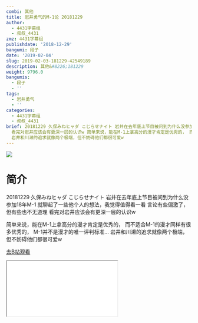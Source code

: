 ```yaml
---
combi: 其他
title: 岩井勇气的M-1论 20181229
author:
  - 4431字幕组
  - 叔叔_4431
zmz: 4431字幕组
publishdate: '2018-12-29'
bangumi: 段子
date: '2019-02-04'
slug: 2019-02-03-181229-42549189
description: 其他&#8226;181229
weight: 9796.0
bangumis:
  - 段子
  - ''
tags:
  - 岩井勇气
  - ''
categories:
  - 4431字幕组
  - 叔叔_4431
brief: 20181229 久保みねヒャダ こじらせナイト 岩井在去年底上节目被问到为什么没参加18年M-1 就聊起了一些他个人的想法，我觉得值得看一看 言论有些偏激了，但有些也不无道理
  看完对岩井应该会有更深一层的认识w 简单来说，能在M-1上拿高分的漫才肯定是优秀的， 而不适合M-1的漫才同样有很多优秀的， M-1并不是漫才的唯一评判标准...
  岩井和川濑的追求就像两个极端，但不妨碍他们都很可爱w
---
```

![](https://i.imgur.com/vbrWvSg.jpg)
# 简介  
20181229 久保みねヒャダ こじらせナイト
岩井在去年底上节目被问到为什么没参加18年M-1
就聊起了一些他个人的想法，我觉得值得看一看
言论有些偏激了，但有些也不无道理
看完对岩井应该会有更深一层的认识w

简单来说，能在M-1上拿高分的漫才肯定是优秀的，
而不适合M-1的漫才同样有很多优秀的，
M-1并不是漫才的唯一评判标准...
岩井和川濑的追求就像两个极端，但不妨碍他们都很可爱w  

[去B站观看](https://www.bilibili.com/video/av42549189/)
<div class ="resp-container"><iframe class="testiframe" src="//player.bilibili.com/player.html?aid=42549189"", scrolling="no", allowfullscreen="true" > </iframe></div> 
